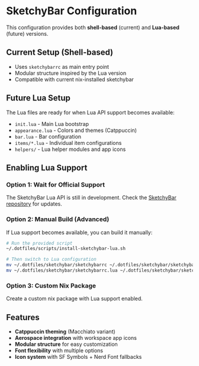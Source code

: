 # SketchyBar Configuration

This configuration provides both **shell-based** (current) and **Lua-based** (future) versions.

## Current Setup (Shell-based)
- Uses `sketchybarrc` as main entry point
- Modular structure inspired by the Lua version
- Compatible with current nix-installed sketchybar

## Future Lua Setup
The Lua files are ready for when Lua API support becomes available:
- `init.lua` - Main Lua bootstrap
- `appearance.lua` - Colors and themes (Catppuccin)
- `bar.lua` - Bar configuration
- `items/*.lua` - Individual item configurations
- `helpers/` - Lua helper modules and app icons

## Enabling Lua Support

### Option 1: Wait for Official Support
The SketchyBar Lua API is still in development. Check the [SketchyBar repository](https://github.com/FelixKratz/SketchyBar) for updates.

### Option 2: Manual Build (Advanced)
If Lua support becomes available, you can build it manually:
```bash
# Run the provided script
~/.dotfiles/scripts/install-sketchybar-lua.sh

# Then switch to Lua configuration
mv ~/.dotfiles/sketchybar/sketchybarrc ~/.dotfiles/sketchybar/sketchybarrc.shell
mv ~/.dotfiles/sketchybar/sketchybarrc.lua ~/.dotfiles/sketchybar/sketchybarrc
```

### Option 3: Custom Nix Package
Create a custom nix package with Lua support enabled.

## Features
- **Catppuccin theming** (Macchiato variant)
- **Aerospace integration** with workspace app icons
- **Modular structure** for easy customization
- **Font flexibility** with multiple options
- **Icon system** with SF Symbols + Nerd Font fallbacks